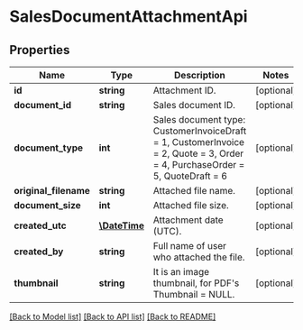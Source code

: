 # SalesDocumentAttachmentApi

## Properties
Name | Type | Description | Notes
------------ | ------------- | ------------- | -------------
**id** | **string** | Attachment ID. | [optional] 
**document_id** | **string** | Sales document ID. | [optional] 
**document_type** | **int** | Sales document type:  CustomerInvoiceDraft &#x3D; 1,  CustomerInvoice &#x3D; 2,  Quote &#x3D; 3,  Order &#x3D; 4,  PurchaseOrder &#x3D; 5,  QuoteDraft &#x3D; 6 | [optional] 
**original_filename** | **string** | Attached file name. | [optional] 
**document_size** | **int** | Attached file size. | [optional] 
**created_utc** | [**\DateTime**](\DateTime.md) | Attachment date (UTC). | [optional] 
**created_by** | **string** | Full name of user who attached the file. | [optional] 
**thumbnail** | **string** | It is an image thumbnail, for PDF&#39;s Thumbnail &#x3D; NULL. | [optional] 

[[Back to Model list]](../README.md#documentation-for-models) [[Back to API list]](../README.md#documentation-for-api-endpoints) [[Back to README]](../README.md)


